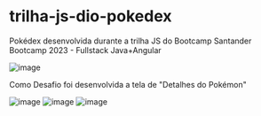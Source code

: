 ﻿# trilha-js-dio-pokedex

Pokédex desenvolvida durante a trilha JS do Bootcamp Santander Bootcamp 2023 - Fullstack Java+Angular

![image](https://github.com/mauriciomlourenco/trilha-js-dio-pokedex/assets/19895734/d937312c-dd13-4845-8847-1780eeeadf27)

Como Desafio foi desenvolvida a tela de "Detalhes do Pokémon"

![image](https://github.com/mauriciomlourenco/trilha-js-dio-pokedex/assets/19895734/d26c5e1d-3239-440f-b161-303d924f1f74)
![image](https://github.com/mauriciomlourenco/trilha-js-dio-pokedex/assets/19895734/7bc4478e-ac74-4860-b11e-b15b2fae0570)
![image](https://github.com/mauriciomlourenco/trilha-js-dio-pokedex/assets/19895734/d5ceb214-a336-4a08-a0af-cc5a43922d87)
